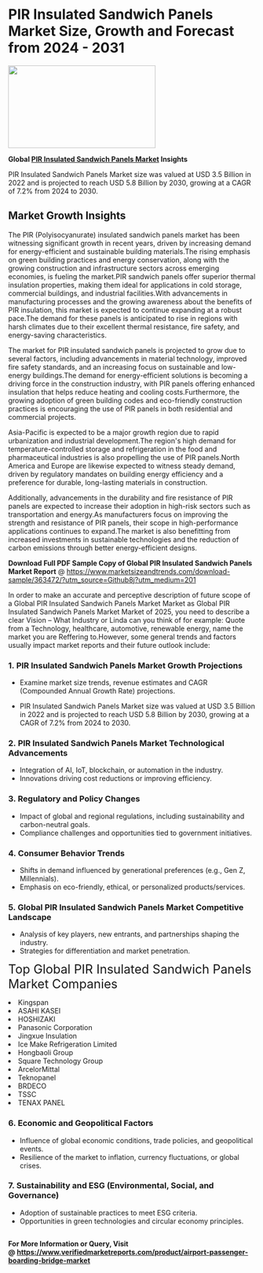 <H1>PIR Insulated Sandwich Panels Market Size, Growth and Forecast from 2024 - 2031</H1><img class="aligncenter size-medium wp-image-584254" src="https://thirdeyenews.in/wp-content/uploads/2024/09/Global-Market-Research-300x168.jpeg" alt="" width="300" height="168" /><p><strong>Global&nbsp;<a href="https://www.marketsizeandtrends.com/download-sample/363472/?utm_source=Github8j?utm_medium=201">PIR Insulated Sandwich Panels Market</a> Insights</strong></p><p>PIR Insulated Sandwich Panels Market size was valued at USD 3.5 Billion in 2022 and is projected to reach USD 5.8 Billion by 2030, growing at a CAGR of 7.2% from 2024 to 2030.</p><p><h2>Market Growth Insights</h2> The PIR (Polyisocyanurate) insulated sandwich panels market has been witnessing significant growth in recent years, driven by increasing demand for energy-efficient and sustainable building materials.The rising emphasis on green building practices and energy conservation, along with the growing construction and infrastructure sectors across emerging economies, is fueling the market.PIR sandwich panels offer superior thermal insulation properties, making them ideal for applications in cold storage, commercial buildings, and industrial facilities.With advancements in manufacturing processes and the growing awareness about the benefits of PIR insulation, this market is expected to continue expanding at a robust pace.The demand for these panels is anticipated to rise in regions with harsh climates due to their excellent thermal resistance, fire safety, and energy-saving characteristics.<p>The market for PIR insulated sandwich panels is projected to grow due to several factors, including advancements in material technology, improved fire safety standards, and an increasing focus on sustainable and low-energy buildings.The demand for energy-efficient solutions is becoming a driving force in the construction industry, with PIR panels offering enhanced insulation that helps reduce heating and cooling costs.Furthermore, the growing adoption of green building codes and eco-friendly construction practices is encouraging the use of PIR panels in both residential and commercial projects.</p> <p>Asia-Pacific is expected to be a major growth region due to rapid urbanization and industrial development.The region's high demand for temperature-controlled storage and refrigeration in the food and pharmaceutical industries is also propelling the use of PIR panels.North America and Europe are likewise expected to witness steady demand, driven by regulatory mandates on building energy efficiency and a preference for durable, long-lasting materials in construction.</p> <p>Additionally, advancements in the durability and fire resistance of PIR panels are expected to increase their adoption in high-risk sectors such as transportation and energy.As manufacturers focus on improving the strength and resistance of PIR panels, their scope in high-performance applications continues to expand.The market is also benefitting from increased investments in sustainable technologies and the reduction of carbon emissions through better energy-efficient designs.</p> <p><span class=""><strong>Download Full PDF Sample Copy of Global PIR Insulated Sandwich Panels Market Report</strong> @ <a href="https://www.marketsizeandtrends.com/download-sample/363472/?utm_source=Github8j?utm_medium=201" target="_blank">https://www.marketsizeandtrends.com/download-sample/363472/?utm_source=Github8j?utm_medium=201</a></span></p><p>In order to make an accurate and perceptive description of future scope of a Global&nbsp;PIR Insulated Sandwich Panels Market Market as Global&nbsp;PIR Insulated Sandwich Panels Market Market of 2025, you need to describe a clear Vision &ndash; What Industry or Linda can you think of for example: Quote from a Technology, healthcare, automotive, renewable energy, name the market you are Reffering to.However, some general trends and factors usually impact market reports and their future outlook include:</p><h3>1.&nbsp;<strong>PIR Insulated Sandwich Panels Market Growth Projections</strong></h3><ul><li>Examine market size trends, revenue estimates and CAGR (Compounded Annual Growth Rate) projections.</li><li><p>PIR Insulated Sandwich Panels Market size was valued at USD 3.5 Billion in 2022 and is projected to reach USD 5.8 Billion by 2030, growing at a CAGR of 7.2% from 2024 to 2030.</p></li></ul><h3>2.&nbsp;<strong>PIR Insulated Sandwich Panels Market Technological Advancements</strong></h3><ul><li>Integration of AI, IoT, blockchain, or automation in the industry.</li><li>Innovations driving cost reductions or improving efficiency.</li></ul><h3>3.&nbsp;<strong>Regulatory and Policy Changes</strong></h3><ul><li>Impact of global and regional regulations, including sustainability and carbon-neutral goals.</li><li>Compliance challenges and opportunities tied to government initiatives.</li></ul><h3>4.&nbsp;<strong>Consumer Behavior Trends</strong></h3><ul><li>Shifts in demand influenced by generational preferences (e.g., Gen Z, Millennials).</li><li>Emphasis on eco-friendly, ethical, or personalized products/services.</li></ul><h3>5.&nbsp;<strong>Global PIR Insulated Sandwich Panels Market Competitive Landscape</strong></h3><ul><li>Analysis of key players, new entrants, and partnerships shaping the industry.</li><li>Strategies for differentiation and market penetration.</li></ul><p data-pm-slice="1 1 []"><span style="color: inherit; font-family: inherit; font-size: 25px;">Top Global PIR Insulated Sandwich Panels Market Companies</span></p><div class="" data-test-id=""><p><li>Kingspan</li><li> ASAHI KASEI</li><li> HOSHIZAKI</li><li> Panasonic Corporation</li><li> Jingxue Insulation</li><li> Ice Make Refrigeration Limited</li><li> Hongbaoli Group</li><li> Square Technology Group</li><li> ArcelorMittal</li><li> Teknopanel</li><li> BRDECO</li><li> TSSC</li><li> TENAX PANEL</li></p></div><h3>6.&nbsp;<strong>Economic and Geopolitical Factors</strong></h3><ul><li>Influence of global economic conditions, trade policies, and geopolitical events.</li><li>Resilience of the market to inflation, currency fluctuations, or global crises.</li></ul><h3>7.&nbsp;<strong>Sustainability and ESG (Environmental, Social, and Governance)</strong></h3><ul><li>Adoption of sustainable practices to meet ESG criteria.</li><li>Opportunities in green technologies and circular economy principles.</li></ul><h2><strong style="font-size: 14px;">For More Information or Query, Visit @&nbsp;</strong><a style="background-color: #ffffff; font-size: 14px;" href="https://www.marketsizeandtrends.com/report/pir-insulated-sandwich-panels-market/" target="_blank">https://www.verifiedmarketreports.com/product/airport-passenger-boarding-bridge-market</a></h2>